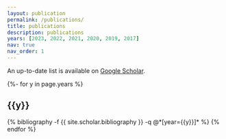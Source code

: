```yaml
---
layout: publication
permalink: /publications/
title: publications
description: publications
years: [2023, 2022, 2021, 2020, 2019, 2017]
nav: true
nav_order: 1
---
```

<!-- _pages/publications.md -->

<p>An up-to-date list is available on <a href="https://scholar.google.com/citations?user=f3Iz6qoAAAAJ" target="_blank" rel="noopener noreferrer">Google Scholar</a>.</p>

<div class="publications">

{%- for y in page.years %}
  <h2 class="year">{{y}}</h2>
  {% bibliography -f {{ site.scholar.bibliography }} -q @*[year={{y}}]* %}
{% endfor %}

</div>

